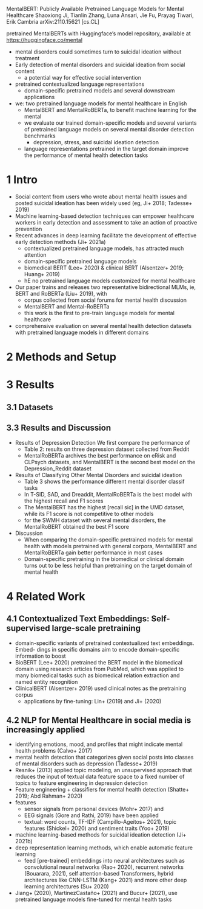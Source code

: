 MentalBERT: Publicly Available Pretrained Language Models for Mental Healthcare
Shaoxiong Ji, Tianlin Zhang, Luna Ansari, Jie Fu, Prayag Tiwari, Erik Cambria
arXiv:2110.15621 [cs.CL]

pretrained MentalBERTs with Huggingface’s model repository, available at
https://huggingface.co/mental

* mental disorders could sometimes turn to suicidal ideation without treatment
* Early detection of mental disorders and suicidal ideation from social content
  * a potential way for effective social intervention
* pretrained contextualized language representations
  * domain-specific pretrained models and several downstream applications
* we: two pretrained language models for mental healthcare in English
  * MentalBERT and MentalRoBERTa, to benefit machine learning for the mental
  * we evaluate our trained domain-specific models and several variants of
    pretrained language models on several mental disorder detection benchmarks
    * depression, stress, and suicidal ideation detection
  * language representations pretrained in the target domain improve the
    performance of mental health detection tasks

# 1 Intro

* Social content from users who wrote about mental health issues and posted
  suicidal ideation has been widely used (eg, Ji+ 2018; Tadesse+ 2019)
* Machine learning-based detection techniques can empower healthcare workers in
  early detection and assessment to take an action of proactive prevention
* Recent advances in deep learning facilitate the development of effective
  early detection methods (Ji+ 2021a)
  * contextualized pretrained language models, has attracted much attention
  * domain-specific pretrained language models
  * biomedical BERT (Lee+ 2020) & clinical BERT (Alsentzer+ 2019; Huang+ 2019)
  * hE no pretrained language models customized for mental healthcare
* Our paper trains and releases two representative bidirectional MLMs, ie,
  BERT and RoBERTa (Liu+ 2019), with
  * corpus collected from social forums for mental health discussion
  * MentalBERT and Mental-RoBERTa
  * this work is the first to pre-train language models for mental healthcare
* comprehensive evaluation on several mental health detection datasets with
  pretrained language models in different domains

# 2 Methods and Setup

# 3 Results

## 3.1 Datasets

## 3.3 Results and Discussion

* Results of Depression Detection We first compare the performance of
  * Table 2: results on three depression dataset collected from Reddit
  * MentalRoBERTa archives the best performance on eRisk and CLPsych datasets,
    and MentalBERT is the second best model on the Depression_Reddit dataset
* Results of Classifying Other Mental Disorders and suicidal ideation
  * Table 3 shows the performance different mental disorder classif tasks
  * In T-SID, SAD, and Dreaddit, MentalRoBERTa is the best model with the
    highest recall and F1 scores
  * The MentalBERT has the highest [recall sic] in the UMD dataset, while its
    F1 score is not competitive to other models
  * for the SWMH dataset with several mental disorders, the MentalRoBERT
    obtained the best F1 score
* Discussion
  * When comparing the domain-specific pretrained models for mental health with
    models pretrained with general corpora, MentalBERT and MentalRoBERTa gain
    better performance in most cases
  * Domain-specific pretraining in the biomedical or clinical domain turns out
    to be less helpful than pretraining on the target domain of mental health

# 4 Related Work

## 4.1 Contextualized Text Embeddings: Self-supervised large-scale pretraining

* domain-specific variants of pretrained contextualized text embeddings. Embed-
  dings in specific domains aim to encode domain-specific information to boost
* BioBERT (Lee+ 2020) pretrained the BERT model in the biomedical domain using
  research articles from PubMed, which was applied to many biomedical tasks
  such as biomedical relation extraction and named entity recognition
* ClinicalBERT (Alsentzer+ 2019) used clinical notes as the pretraining corpus
  * applications by fine-tuning: Lin+ (2019) and Ji+ (2020)

## 4.2 NLP for Mental Healthcare in social media is increasingly applied

* identifying emotions, mood, and profiles that might indicate mental health
  problems (Calvo+ 2017)
* mental health detection that categorizes given social posts into classes of
  mental disorders such as depression (Tadesse+ 2019)
* Resnik+ (2013) applied topic modeling, an unsupervised approach that reduces
  the input of textual data feature space to a fixed number of topics to
  feature engineering in depression detection
* Feature engineering + classifiers for mental health detection (Shatte+ 2019;
  Abd Rahman+ 2020)
* features
  * sensor signals from personal devices (Mohr+ 2017) and
  * EEG signals (Gore and Rathi, 2019) have been applied
  * textual: word counts, TF-IDF (Campillo-Ageitos+ 2021), topic features
    (Shickel+ 2020) and sentiment traits (Yoo+ 2019)
* machine learning-based methods for suicidal ideation detection (Ji+ 2021b)
* deep representation learning methods, which enable automatic feature learning
  * feed [pre-trained] embeddings into neural architectures such as
    convolutional neural networks (Rao+ 2020),
    recurrent networks (Bouarara, 2021),
    self attention-based Transformers,
    hybrid architectures like CNN-LSTM (Kang+ 2021) and
    more other deep learning architectures (Su+ 2020)
* Jiang+ (2020), MartínezCastaño+ (2021) and Bucur+ (2021), use
  pretrained language models fine-tuned for mental health tasks
